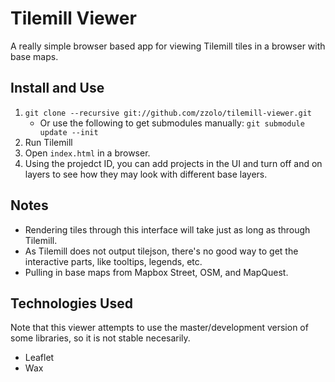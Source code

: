 # Tilemill Viewer

A really simple browser based app for viewing Tilemill tiles in a browser with base maps.

## Install and Use

1. ```git clone --recursive git://github.com/zzolo/tilemill-viewer.git```
    * Or use the following to get submodules manually: ```git submodule update --init```
1. Run Tilemill
1. Open ```index.html``` in a browser.
1. Using the projedct ID, you can add projects in the UI and turn off and on layers to see how they may look with different base layers.

## Notes

  * Rendering tiles through this interface will take just as long as through Tilemill.
  * As Tilemill does not output tilejson, there's no good way to get the interactive parts, like tooltips, legends, etc.
  * Pulling in base maps from Mapbox Street, OSM, and MapQuest.

## Technologies Used

Note that this viewer attempts to use the master/development version of
some libraries, so it is not stable necesarily.

  * Leaflet
  * Wax